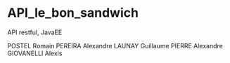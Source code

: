 # API_le_bon_sandwich
API restful, JavaEE


POSTEL Romain
PEREIRA Alexandre
LAUNAY Guillaume
PIERRE Alexandre
GIOVANELLI Alexis
